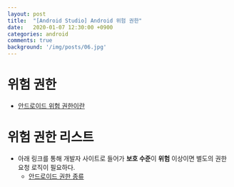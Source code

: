 ```yaml
---
layout: post
title:  "[Android Studio] Android 위험 권한"
date:   2020-01-07 12:30:00 +0900
categories: android
comments: true
background: '/img/posts/06.jpg'
---
```


# **위험 권한**
- [안드로이드 위험 권한이란](https://developer.android.com/guide/topics/permissions/overview?hl=ko#dangerous_permissions)

# **위험 권한 리스트**
- 아래 링크를 통해 개발자 사이트로 들어가 **보호 수준**이 **위험** 이상이면 별도의 권한 요청 로직이 필요하다. 
    - [안드로이드 권한 종류](https://developer.android.com/reference/android/Manifest.permission.html?hl=ko)